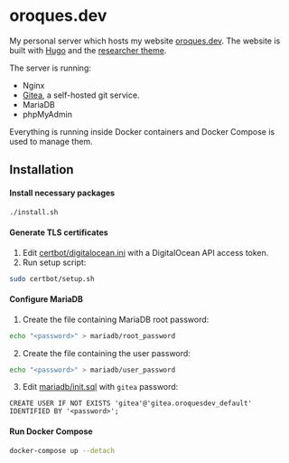 # oroques.dev

My personal server which hosts my website [oroques.dev](https://oroques.dev/).
The website is built with [Hugo](https://github.com/gohugoio/hugo) and
the [researcher theme](https://github.com/ojroques/hugo-researcher).

The server is running:
* Nginx
* [Gitea](https://gitea.io/en-us/), a self-hosted git service.
* MariaDB
* phpMyAdmin

Everything is running inside Docker containers and Docker Compose is used to
manage them.

## Installation

#### Install necessary packages
```bash
./install.sh
```

#### Generate TLS certificates
1. Edit [certbot/digitalocean.ini](certbot/digitalocean.ini) with a DigitalOcean API access token.
2. Run setup script:
```bash
sudo certbot/setup.sh
```

#### Configure MariaDB
1. Create the file containing MariaDB root password:
```bash
echo "<password>" > mariadb/root_password
```
2. Create the file containing the user password:
```bash
echo "<password>" > mariadb/user_password
```
3. Edit [mariadb/init.sql](mariadb/init.sql) with `gitea` password:
```mysql
CREATE USER IF NOT EXISTS 'gitea'@'gitea.oroquesdev_default' IDENTIFIED BY '<password>';
```

#### Run Docker Compose
```bash
docker-compose up --detach
```
